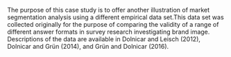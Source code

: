 The purpose of this case study is to offer another illustration of market segmentation
analysis using a different empirical data set.This data set was collected originally for the purpose of comparing the validity
of a range of different answer formats in survey research investigating brand image.
Descriptions of the data are available in Dolnicar and Leisch (2012), Dolnicar and
Grün (2014), and Grün and Dolnicar (2016).
